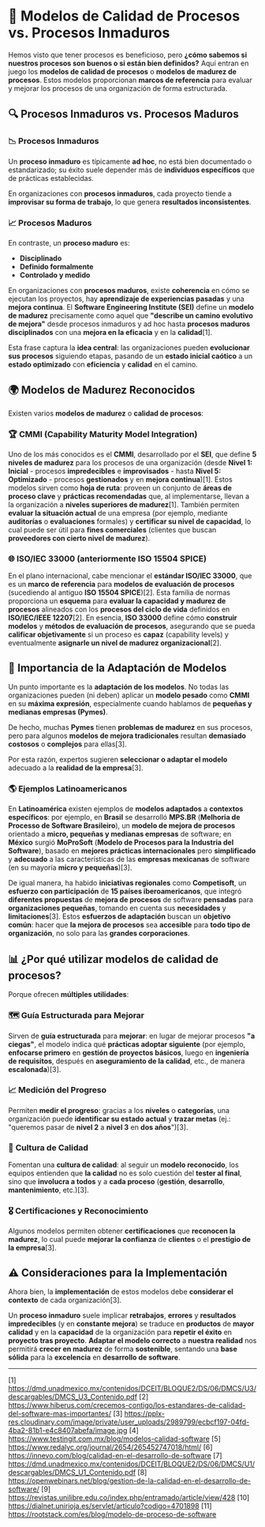 # 🎯 **Modelos de Calidad de Procesos vs. Procesos Inmaduros**

Hemos visto que tener procesos es beneficioso, pero **¿cómo sabemos si nuestros procesos son buenos o si están bien definidos?** Aquí entran en juego los **modelos de calidad de procesos** o **modelos de madurez de procesos**. Estos modelos proporcionan **marcos de referencia** para evaluar y mejorar los procesos de una organización de forma estructurada.

## 🔍 **Procesos Inmaduros vs. Procesos Maduros**

### 📉 **Procesos Inmaduros**

Un **proceso inmaduro** es típicamente **ad hoc**, no está bien documentado o estandarizado; su éxito suele depender más de **individuos específicos** que de prácticas establecidas.

En organizaciones con **procesos inmaduros**, cada proyecto tiende a **improvisar su forma de trabajo**, lo que genera **resultados inconsistentes**.

### 📈 **Procesos Maduros**

En contraste, un **proceso maduro** es:
- **Disciplinado**
- **Definido formalmente**
- **Controlado y medido**

En organizaciones con **procesos maduros**, existe **coherencia** en cómo se ejecutan los proyectos, hay **aprendizaje de experiencias pasadas** y una **mejora continua**. El **Software Engineering Institute (SEI)** define un **modelo de madurez** precisamente como aquel que **"describe un camino evolutivo de mejora"** desde procesos inmaduros y ad hoc hasta **procesos maduros disciplinados** con una **mejora en la eficacia** y en la **calidad**[1].

Esta frase captura la **idea central**: las organizaciones pueden **evolucionar sus procesos** siguiendo etapas, pasando de un **estado inicial caótico** a un **estado optimizado** con **eficiencia** y **calidad** en el camino.

## 🌍 **Modelos de Madurez Reconocidos**

Existen varios **modelos de madurez** o **calidad de procesos**:

### 🏆 **CMMI (Capability Maturity Model Integration)**

Uno de los más conocidos es el **CMMI**, desarrollado por el **SEI**, que define **5 niveles de madurez** para los procesos de una organización (desde **Nivel 1: Inicial** - procesos **impredecibles** e **improvisados** - hasta **Nivel 5: Optimizado** - procesos **gestionados** y en **mejora continua**)[1]. Estos modelos sirven como **hoja de ruta**: proveen un conjunto de **áreas de proceso clave** y **prácticas recomendadas** que, al implementarse, llevan a la organización a **niveles superiores de madurez**[1]. También permiten **evaluar la situación actual** de una empresa (por ejemplo, mediante **auditorías** o **evaluaciones** formales) y **certificar su nivel de capacidad**, lo cual puede ser útil para **fines comerciales** (clientes que buscan **proveedores con cierto nivel de madurez**).

### 🌐 **ISO/IEC 33000 (anteriormente ISO 15504 SPICE)**

En el plano internacional, cabe mencionar el **estándar ISO/IEC 33000**, que es un **marco de referencia** para **modelos de evaluación de procesos** (sucediendo al antiguo **ISO 15504 SPICE**)[2]. Esta familia de normas proporciona un **esquema** para **evaluar la capacidad y madurez de procesos** alineados con los **procesos del ciclo de vida** definidos en **ISO/IEC/IEEE 12207**[2]. En esencia, **ISO 33000** define cómo **construir modelos** y **métodos de evaluación de procesos**, asegurando que se pueda **calificar objetivamente** si un proceso es **capaz** (capability levels) y eventualmente **asignarle un nivel de madurez organizacional**[2].

## 🎯 **Importancia de la Adaptación de Modelos**

Un punto importante es la **adaptación de los modelos**. No todas las organizaciones pueden (ni deben) aplicar un **modelo pesado** como **CMMI** en su **máxima expresión**, especialmente cuando hablamos de **pequeñas y medianas empresas (Pymes)**.

De hecho, muchas **Pymes** tienen **problemas de madurez** en sus procesos, pero para algunos **modelos de mejora tradicionales** resultan **demasiado costosos** o **complejos** para ellas[3].

Por esta razón, expertos sugieren **seleccionar o adaptar el modelo** adecuado a la **realidad de la empresa**[3].

### 🌎 **Ejemplos Latinoamericanos**

En **Latinoamérica** existen ejemplos de **modelos adaptados** a **contextos específicos**: por ejemplo, en **Brasil** se desarrolló **MPS.BR** (**Melhoria de Processo de Software Brasileiro**), un **modelo de mejora de procesos** orientado a **micro, pequeñas y medianas empresas** de software; en **México** surgió **MoProSoft** (**Modelo de Procesos para la Industria del Software**), basado en **mejores prácticas internacionales** pero **simplificado** y **adecuado** a las características de las **empresas mexicanas** de software (en su mayoría **micro y pequeñas**)[3].

De igual manera, ha habido **iniciativas regionales** como **Competisoft**, un **esfuerzo con participación** de **15 países iberoamericanos**, que integró **diferentes propuestas** de **mejora de procesos** de software **pensadas** para **organizaciones pequeñas**, tomando en cuenta sus **necesidades** y **limitaciones**[3]. Estos **esfuerzos de adaptación** buscan un **objetivo común**: hacer que **la mejora de procesos** sea **accesible** para **todo tipo de organización**, no solo para las **grandes corporaciones**.

## 📊 **¿Por qué utilizar modelos de calidad de procesos?**

Porque ofrecen **múltiples utilidades**:

### 🗺️ **Guía Estructurada para Mejorar**
Sirven de **guía estructurada** para **mejorar**: en lugar de mejorar procesos **"a ciegas"**, el modelo indica qué **prácticas adoptar siguiente** (por ejemplo, **enfocarse primero** en **gestión de proyectos básicos**, luego en **ingeniería de requisitos**, después en **aseguramiento de la calidad**, etc., de manera **escalonada**)[3].

### 📈 **Medición del Progreso**
Permiten **medir el progreso**: gracias a los **niveles** o **categorías**, una organización puede **identificar su estado actual** y **trazar metas** (ej.: "queremos pasar de **nivel 2** a **nivel 3** en **dos años**")[3].

### 🏅 **Cultura de Calidad**
Fomentan una **cultura de calidad**: al seguir un **modelo reconocido**, los equipos entienden que **la calidad** no es solo cuestión del **tester al final**, sino que **involucra a todos** y a **cada proceso** (**gestión**, **desarrollo**, **mantenimiento**, etc.)[3].

### 🎖️ **Certificaciones y Reconocimiento**
Algunos modelos permiten obtener **certificaciones** que **reconocen la madurez**, lo cual puede **mejorar la confianza** de **clientes** o el **prestigio de la empresa**[3].

## ⚠️ **Consideraciones para la Implementación**

Ahora bien, la **implementación** de estos modelos debe **considerar el contexto** de cada organización[3].

Un **proceso inmaduro** suele implicar **retrabajos**, **errores** y **resultados impredecibles** (y en **constante mejora**) se traduce en **productos** de **mayor calidad** y en la **capacidad** de la organización para **repetir el éxito** en **proyecto tras proyecto**. **Adaptar el modelo correcto** a **nuestra realidad** nos permitirá **crecer en madurez** de forma **sostenible**, sentando una **base sólida** para la **excelencia** en **desarrollo de software**.

---

[1] https://dmd.unadmexico.mx/contenidos/DCEIT/BLOQUE2/DS/06/DMCS/U3/descargables/DMCS_U3_Contenido.pdf
[2] https://www.hiberus.com/crecemos-contigo/los-estandares-de-calidad-del-software-mas-importantes/
[3] https://pplx-res.cloudinary.com/image/private/user_uploads/2989799/ecbcf197-04fd-4ba2-81b1-e4c8407abefa/image.jpg
[4] https://www.testingit.com.mx/blog/modelos-calidad-software
[5] https://www.redalyc.org/journal/2654/265452747018/html/
[6] https://innevo.com/blog/calidad-en-el-desarrollo-de-software
[7] https://dmd.unadmexico.mx/contenidos/DCEIT/BLOQUE2/DS/06/DMCS/U1/descargables/DMCS_U1_Contenido.pdf
[8] https://openwebinars.net/blog/gestion-de-la-calidad-en-el-desarrollo-de-software/
[9] https://revistas.unilibre.edu.co/index.php/entramado/article/view/428
[10] https://dialnet.unirioja.es/servlet/articulo?codigo=4701898
[11] https://rootstack.com/es/blog/modelo-de-proceso-de-software